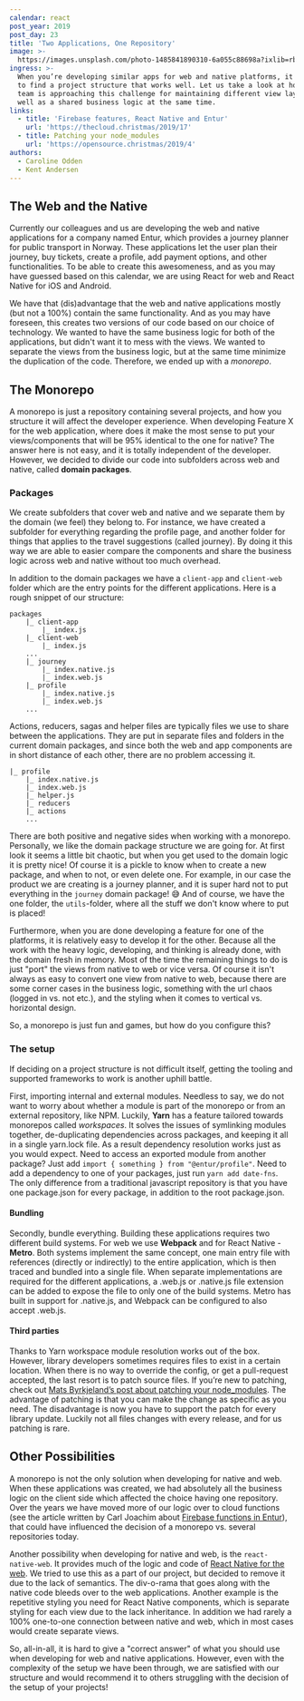 ```yaml
---
calendar: react
post_year: 2019
post_day: 23
title: 'Two Applications, One Repository'
image: >-
  https://images.unsplash.com/photo-1485841890310-6a055c88698a?ixlib=rb-1.2.1&ixid=eyJhcHBfaWQiOjEyMDd9&auto=format&fit=crop&w=2250&q=80
ingress: >-
  When you’re developing similar apps for web and native platforms, it is hard
  to find a project structure that works well. Let us take a look at how our
  team is approaching this challenge for maintaining different view layers, as
  well as a shared business logic at the same time.
links:
  - title: 'Firebase features, React Native and Entur'
    url: 'https://thecloud.christmas/2019/17'
  - title: Patching your node_modules
    url: 'https://opensource.christmas/2019/4'
authors:
  - Caroline Odden
  - Kent Andersen
---
```

## The Web and the Native

Currently our colleagues and us are developing the web and native applications for a company named Entur, which provides a journey planner for public transport in Norway. These applications let the user plan their journey, buy tickets, create a profile, add payment options, and other functionalities. To be able to create this awesomeness, and as you may have guessed based on this calendar, we are using React for web and React Native for iOS and Android.

We have that (dis)advantage that the web and native applications mostly (but not a 100%) contain the same functionality. And as you may have foreseen, this creates two versions of our code based on our choice of technology. We wanted to have the same business logic for both of the applications, but didn't want it to mess with the views. We wanted to separate the views from the business logic, but at the same time minimize the duplication of the code. Therefore, we ended up with a _monorepo_.

## The Monorepo

A monorepo is just a repository containing several projects, and how you structure it will affect the developer experience. 
When developing Feature X for the web application, where does it make the most sense to put your views/components that will be 95% identical to the one for native? The answer here is not easy, and it is totally independent of the developer. However, we decided to divide our code into subfolders across web and native, called **domain packages**.

### Packages

We create subfolders that cover web and native and we separate them by the domain (we feel) they belong to. For instance, we have created a subfolder for everything regarding the profile page, and another folder for things that applies to the travel suggestions (called journey). By doing it this way we are able to easier compare the components and share the business logic across web and native without too much overhead.


In addition to the domain packages we have a `client-app` and `client-web` folder which are the entry points for the different applications. Here is a rough snippet of our structure:

```
packages
    |_ client-app
        |_ index.js
    |_ client-web
        |_ index.js
    ...
    |_ journey
        |_ index.native.js
        |_ index.web.js
    |_ profile
        |_ index.native.js
        |_ index.web.js
    ...
```

Actions, reducers, sagas and helper files are typically files we use to share between the applications. They are put in separate files and folders in the current domain packages, and since both the web and app components are in short distance of each other, there are no problem accessing it. 

```
|_ profile
    |_ index.native.js
    |_ index.web.js
    |_ helper.js
    |_ reducers
    |_ actions
    ...
```

There are both positive and negative sides when working with a monorepo. Personally, we like the domain package structure we are going for. At first look it seems a little bit chaotic, but when you get used to the domain logic it is pretty nice! Of course it is a pickle to know when to create a new package, and when to not, or even delete one. For example, in our case the product we are creating is a journey planner, and it is super hard not to put everything in the `journey` domain package! 😅 And of course, we have the one folder, the `utils`-folder, where all the stuff we don't know where to put is placed!

Furthermore, when you are done developing a feature for one of the platforms, it is relatively easy to develop it for the other. Because all the work with the heavy logic, developing, and thinking is already done, with the domain fresh in memory. Most of the time the remaining things to do is just "port" the views from native to web or vice versa. Of course it isn't always as easy to convert one view from native to web, because there are some corner cases in the business logic, something with the url chaos (logged in vs. not etc.), and the styling when it comes to vertical vs. horizontal design.

So, a monorepo is just fun and games, but how do you configure this?

### The setup

If deciding on a project structure is not difficult itself, getting the tooling and supported frameworks to work is another uphill battle. 

First, importing internal and external modules. Needless to say, we do not want to worry about whether a module is part of the monorepo or from an external repository, like NPM. Luckily, **Yarn** has a feature tailored towards monorepos called _workspaces_. It solves the issues of symlinking modules together, de-duplicating dependencies across packages, and keeping it all in a single yarn.lock file. As a result dependency resolution works just as you would expect. Need to access an exported module from another package? Just add `import { something } from "@entur/profile"`. Need to add a dependency to one of your packages, just run `yarn add date-fns`. The only difference from a traditional javascript repository is that you have one package.json for every package, in addition to the root package.json.  

#### Bundling

Secondly, bundle everything. Building these applications requires two different build systems. For web we use **Webpack** and for React Native - **Metro**. Both systems implement the same concept, one main entry file with references (directly or indirectly) to the entire application, which is then traced and bundled into a single file. When separate implementations are required for the different applications, a .web.js or .native.js file extension can be added to expose the file to only one of the build systems. Metro has built in support for .native.js, and Webpack can be configured to also accept .web.js.

#### Third parties

Thanks to Yarn workspace module resolution works out of the box. However, library developers sometimes requires files to exist in a certain location. When there is no way to override the config, or get a pull-request accepted, the last resort is to patch source files. If you’re new to patching, check out [Mats Byrkjeland’s post about patching your node_modules](https://opensource.christmas/2019/4). The advantage of patching is that you can make the change as specific as you need. The disadvantage is now you have to support the patch for every library update. Luckily not all files changes with every release, and for us patching is rare.

## Other Possibilities

A monorepo is not the only solution when developing for native and web. When these applications was created, we had absolutely all the business logic on the client side which affected the choice having one repository. Over the years we have moved more of our logic over to cloud functions (see the article written by Carl Joachim about [Firebase functions in Entur](https://thecloud.christmas/2019/17)), that could have influenced the decision of a monorepo vs. several repositories today. 

Another possibility when developing for native and web, is the `react-native-web`. It provides much of the logic and code of [React Native for the web](https://github.com/necolas/react-native-web). We tried to use this as a part of our project, but decided to remove it due to the lack of semantics. The div-o-rama that goes along with the native code bleeds over to the web applications. Another example is the repetitive styling you need for React Native components, which is separate styling for each view due to the lack inheritance. In addition we had rarely a 100% one-to-one connection between native and web, which in most cases would create separate views. 

So, all-in-all, it is hard to give a "correct answer" of what you should use when developing for web and native applications. However, even with the complexity of the setup we have been through, we are satisfied with our structure and would recommend it to others struggling with the decision of the setup of your projects!
